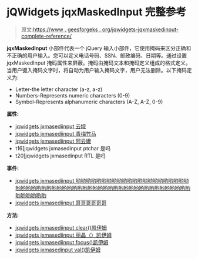 # jQWidgets jqxMaskedInput 完整参考

> 原文:[https://www . geesforgeks . org/jqwidgets-jqxmaskedinput-complete-reference/](https://www.geeksforgeeks.org/jqwidgets-jqxmaskedinput-complete-reference/)

**jqxMaskedInput** 小部件代表一个 jQuery 输入小部件，它使用掩码来区分正确和不正确的用户输入。您可以定义电话号码、SSN、邮政编码、日期等。通过设置 jqxMaskedInput 掩码属性来屏蔽。掩码由掩码文本和掩码定义组成的格式定义。当用户键入掩码文字时，将自动为用户输入掩码文字，用户无法删除。以下掩码定义为:

*   Letter-the letter character (a-z, a-z)
*   Numbers-Represents numeric characters (0-9)
*   Symbol-Represents alphanumeric characters (A-Z, A-Z, 0-9)

**属性:**

*   [jqwidgets jxmasediinput 云娥](https://www.geeksforgeeks.org/jqwidgets-jqxmaskedinput-disabled-property/)
*   [jqwidgets jxmasediinput 青梅竹马](https://www.geeksforgeeks.org/jqwidgets-jqxmaskedinput-height-property/)
*   [jqwidgets jxmasediinput 阿云娥](https://www.geeksforgeeks.org/jqwidgets-jqxmaskedinput-mask-property/)
*   t16]jqwidgets jxmasedinput ptchar 是吗
*   t20]jqwidgets jxmasedinput RTL 是吗

**事件:**

*   [jqwidgets jxmasediinput 哟哟哟哟哟哟哟哟哟哟哟哟哟哟哟哟哟哟哟哟哟哟哟哟哟哟哟哟哟哟哟哟哟哟哟哟哟哟哟哟哟哟哟哟哟哟哟哟哟哟哟哟哟哟哟哟哟哟哟哟哟哟](https://www.geeksforgeeks.org/jqwidgets-jqxmaskedinput-change-event/)
*   [jqwidgets jxmasediinput 哥哥哥哥哥哥](https://www.geeksforgeeks.org/jqwidgets-jqxmaskedinput-valuechanged-event/)

**方法:**

*   [jqwidgets jxmasediinput clear()凯伊姆](https://www.geeksforgeeks.org/jqwidgets-jqxmaskedinput-clear-method/)
*   [jqwidgets jxmasediinput 丽晶（）凯伊姆](https://www.geeksforgeeks.org/jqwidgets-jqxmaskedinput-destroy-method/)
*   [jqwidgets jxmasediinput focus()凯伊姆](https://www.geeksforgeeks.org/jqwidgets-jqxmaskedinput-focus-method/)
*   [jqwidgets jxmasedinput val()凯伊姆](https://www.geeksforgeeks.org/jqwidgets-jqxmaskedinput-val-method/)